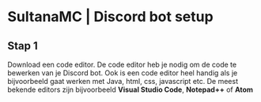 # SultanaMC | Discord bot setup

## Stap 1 
Download een code editor. De code editor heb je nodig om de code te bewerken van je Discord bot. Ook is een code editor heel handig als je bijvoorbeeld gaat werken met Java, html, css, javascript etc.
De meest bekende editors zijn bijvoorbeeld **Visual Studio Code**, **Notepad++** of **Atom**
